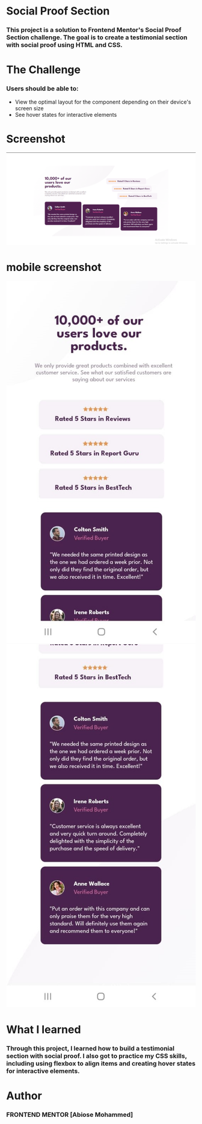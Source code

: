 # **Social Proof Section**

### This project is a solution to Frontend Mentor's Social Proof Section challenge. The goal is to create a testimonial section with social proof using HTML and CSS.

# The Challenge

### Users should be able to:
- View the optimal layout for the component depending on their device's screen size
- See hover states for interactive elements

# Screenshot
![screenshot](./img/images/proof%20screenshot.png)

# mobile screenshot
![screenshot 1](./img/images/mobile%20view%20screenshot%201.jpeg)
![screenshot 2](./img/images/mobile%20view%202.jpeg)

# What I learned

### Through this project, I learned how to build a testimonial section with social proof. I also got to practice my CSS skills, including using flexbox to align items and creating hover states for interactive elements.

# Author

### FRONTEND MENTOR [Abiose Mohammed]

